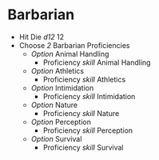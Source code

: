 # Barbarian

- Hit Die _d12_ 12
- Choose _2_ Barbarian Proficiencies
    - _Option_ Animal Handling
        - Proficiency _skill_ Animal Handling
    - _Option_ Athletics
        - Proficiency _skill_ Athletics
    - _Option_ Intimidation
        - Proficiency _skill_ Intimidation
    - _Option_ Nature
        - Proficiency _skill_ Nature
    - _Option_ Perception
        - Proficiency _skill_ Perception
    - _Option_ Survival
        - Proficiency _skill_ Survival
